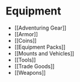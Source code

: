 # Equipment

* [[Adventuring Gear]]      
* [[Armor]]                            
* [[Coins]]                            
* [[Equipment Packs]]        
* [[Mounts and Vehicles]]
* [[Tools]]                            
* [[Trade Goods]]                
* [[Weapons]]     
